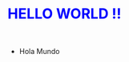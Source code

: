 <head>
  <h1 style="color:blue;"> HELLO WORLD !!</h1><br>
</head>
<body>
  <!-- ul>li*10 -->
  <ul>
     <li>Hola Mundo</li>
  </ul>
</body>
